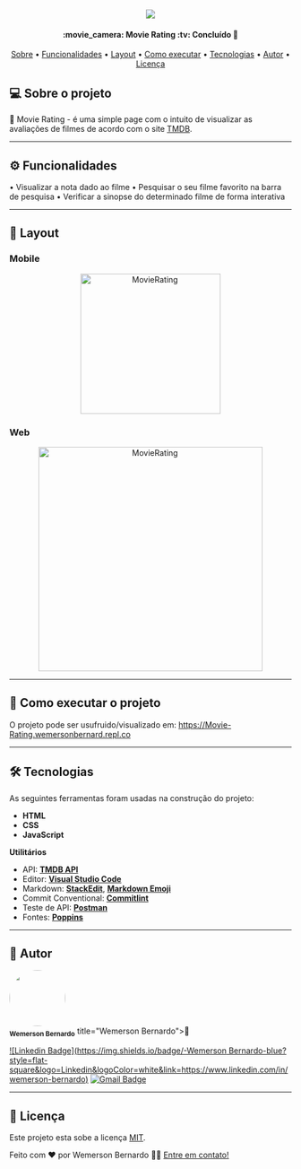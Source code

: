 <h1 align="center">
    <img src="https://i.imgur.com/5SUehp7.png"/>
</h1>

<h4 align="center"> 
	:movie_camera: Movie Rating :tv: Concluído 🚀 
</h4>

<p align="center">
 <a href="#-sobre-o-projeto">Sobre</a> •
 <a href="#-funcionalidades">Funcionalidades</a> •
 <a href="#-layout">Layout</a> • 
 <a href="#-como-executar-o-projeto">Como executar</a> • 
 <a href="#-tecnologias">Tecnologias</a> • 
 <a href="#-autor">Autor</a> • 
 <a href="#user-content--licença">Licença</a>
</p>

## 💻 Sobre o projeto

:movie_camera: Movie Rating - é uma simple page com o intuito de visualizar as avaliações de filmes de acordo com o site [TMDB](https://www.themoviedb.org/?language=pt-BR).

---

## ⚙️ Funcionalidades

  • Visualizar a nota dado ao filme
  • Pesquisar o seu filme favorito na barra de pesquisa
  • Verificar a sinopse do determinado filme de forma interativa
  
---

## 🎨 Layout

### Mobile

<p align="center">
  <img alt="MovieRating" title="#MovieRating" src="https://i.imgur.com/yahRT6G.png" width="250px">
</p>

### Web

<p align="center" style="display: flex; align-items: flex-start; justify-content: center;">
  <img alt="MovieRating" title="#MovieRating" src="https://i.imgur.com/eyvB0mN.png" width="400px">
</p>

---

## 🚀 Como executar o projeto

O projeto pode ser usufruido/visualizado em: https://Movie-Rating.wemersonbernard.repl.co

---

## 🛠 Tecnologias

As seguintes ferramentas foram usadas na construção do projeto:

-   **HTML**
-   **CSS**
-   **JavaScript**

**Utilitários**

-   API:  **[TMDB API](https://www.themoviedb.org/documentation/api)**
-   Editor:  **[Visual Studio Code](https://code.visualstudio.com/)**
-   Markdown:  **[StackEdit](https://stackedit.io/)**,  **[Markdown Emoji](https://gist.github.com/rxaviers/7360908)**
-   Commit Conventional:  **[Commitlint](https://github.com/conventional-changelog/commitlint)**
-   Teste de API:  **[Postman](https://www.postman.com)**
-   Fontes:  **[Poppins](https://fonts.google.com/specimen/Poppins)**

---

## :construction_worker: Autor

 <img style="border-radius: 50%;" src="https://media-exp1.licdn.com/dms/image/C4E35AQGU8XorqJ3xDA/profile-framedphoto-shrink_200_200/0/1614192002228?e=1616727600&v=beta&t=NrUJSebZ3WCVq6BgMpe01kGoOcLO7MNgoy_Hd3gXjHU" width="100px;" alt=""/>
 <br />
 <sub><b>Wemerson Bernardo</b></sub></a> title="Wemerson Bernardo">🚀</a>
 <br />

[![Linkedin Badge](https://img.shields.io/badge/-Wemerson Bernardo-blue?style=flat-square&logo=Linkedin&logoColor=white&link=https://www.linkedin.com/in/wemerson-bernardo)](https://www.linkedin.com/in/wemerson-bernardo) 
[![Gmail Badge](https://img.shields.io/badge/-souzawermeson@gmail.com-c14438?style=flat-square&logo=Gmail&logoColor=white&link=mailto:souzawermeson@gmail.com)](mailto:souzawermeson@gmail.com)

---

## 📝 Licença

Este projeto esta sobe a licença [MIT](./LICENSE).

Feito com ❤️ por Wemerson Bernardo 👋🏽 [Entre em contato!](https://www.linkedin.com/in/wemerson-bernardo/)
